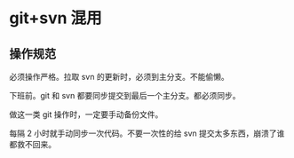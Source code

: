 # git+svn 混用

## 操作规范

必须操作严格。拉取 svn 的更新时，必须到主分支。不能偷懒。

下班前。git 和 svn 都要同步提交到最后一个主分支。都必须同步。

做这一类 git 操作时，一定要手动备份文件。

每隔 2 小时就手动同步一次代码。不要一次性的给 svn 提交太多东西，崩溃了谁都救不回来。
